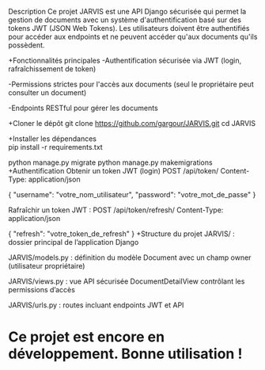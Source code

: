 Description
Ce projet JARVIS est une API Django sécurisée qui permet la gestion de documents avec un système d'authentification basé sur des tokens JWT (JSON Web Tokens). Les utilisateurs doivent être authentifiés pour accéder aux endpoints et ne peuvent accéder qu'aux documents qu'ils possèdent.

+Fonctionnalités principales
-Authentification sécurisée via JWT (login, rafraîchissement de token)

-Permissions strictes pour l'accès aux documents (seul le propriétaire peut consulter un document)

-Endpoints RESTful pour gérer les documents

+Cloner le dépôt
git clone https://github.com/gargour/JARVIS.git
cd JARVIS

+Installer les dépendances  
pip install -r requirements.txt

python manage.py migrate
python manage.py makemigrations
+Authentification
Obtenir un token JWT (login) 
POST /api/token/
Content-Type: application/json

{
    "username": "votre_nom_utilisateur",
    "password": "votre_mot_de_passe"
}

Rafraîchir un token JWT :
POST /api/token/refresh/
Content-Type: application/json

{
    "refresh": "votre_token_de_refresh"
}
+Structure du projet
JARVIS/ : dossier principal de l’application Django

JARVIS/models.py : définition du modèle Document avec un champ owner (utilisateur propriétaire)

JARVIS/views.py : vue API sécurisée DocumentDetailView contrôlant les permissions d’accès

JARVIS/urls.py : routes incluant endpoints JWT et API

# Ce projet est encore en développement. Bonne utilisation !
